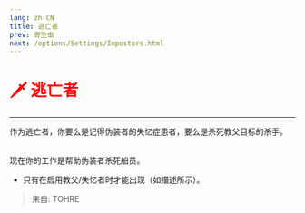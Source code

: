 ```yaml
---
lang: zh-CN
title: 逃亡者
prev: 寄生虫
next: /options/Settings/Impostors.html
---
```


# <font color="red">🗡️ <b></b>逃亡者</font> <Badge text="Madmate" type="tip" vertical="middle"/>

***

作为逃亡者，你要么是记得伪装者的失忆症患者，要么是杀死教父目标的杀手。<br><br>

现在你的工作是帮助伪装者杀死船员。

- 只有在启用教父/失忆者时才能出现（如描述所示）。

> 来自: TOHRE
